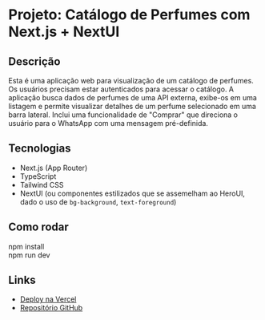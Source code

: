 # Projeto: Catálogo de Perfumes com Next.js + NextUI

## Descrição
Esta é uma aplicação web para visualização de um catálogo de perfumes. Os usuários precisam estar autenticados para acessar o catálogo. A aplicação busca dados de perfumes de uma API externa, exibe-os em uma listagem e permite visualizar detalhes de um perfume selecionado em uma barra lateral. Inclui uma funcionalidade de "Comprar" que direciona o usuário para o WhatsApp com uma mensagem pré-definida.

## Tecnologias
- Next.js (App Router)
- TypeScript
- Tailwind CSS
- NextUI (ou componentes estilizados que se assemelham ao HeroUI, dado o uso de `bg-background`, `text-foreground`)

## Como rodar
npm install  
npm run dev

## Links
- [Deploy na Vercel](https://catalogo-de-perfumes-nu.vercel.app/)
- [Repositório GitHub]( https://github.com/MikaelNDN/Catalogo-De-Perfumes.git)

